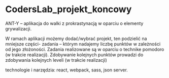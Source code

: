 # CodersLab_projekt_koncowy
ANT-Y   – aplikacja do walki z prokrastynacją w oparciu o elementy grywalizacji.

W ramach aplikacji możemy dodać/wybrać projekt, ten podzielić na mniejsze części- zadania – którym nadajemy liczbę punktów w zależności od jego złożoności. Zadania realizowane są w oparciu o technike pomodoro (w trakcie realizacji). Zdobywanie kolejnych punktów prowadzi do zdobywania kolejnych leveli (w trakcie realizacji)

technologie i narzędzia: react, webpack, sass, json server.



